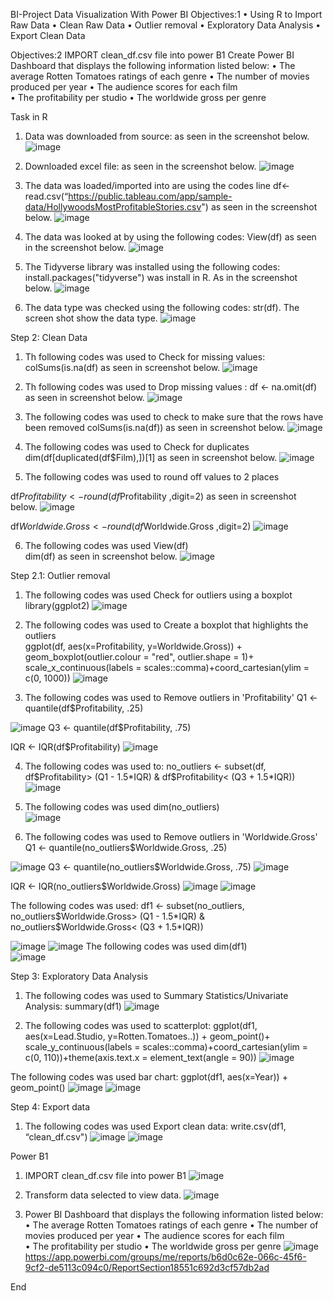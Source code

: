 BI-Project
Data Visualization With Power BI
Objectives:1
•	Using R to Import Raw Data
•	Clean Raw Data 
•	Outlier removal
•	Exploratory Data Analysis
•	Export Clean Data

Objectives:2
IMPORT clean_df.csv file into power B1
Create Power BI Dashboard that displays the following information listed below:
•	The average Rotten Tomatoes ratings of each genre
•	The number of movies produced per year 
•	The audience scores for each film  
•	The profitability per studio 
•	The worldwide gross per genre 

Task in R
1.	Data was downloaded from source: as seen in the screenshot below.
	![image](https://user-images.githubusercontent.com/103393876/232202902-a659e783-853d-495f-838d-0bd1de2f4c01.png)
2.	Downloaded excel file: as seen in the screenshot below.
![image](https://user-images.githubusercontent.com/103393876/232202922-42f0e798-32b5-49c0-ab70-16ffb5d263ae.png)

3. The data was loaded/imported into are using the codes line df<- read.csv(“https://public.tableau.com/app/sample-data/HollywoodsMostProfitableStories.csv") as seen in the screenshot below.
![image](https://user-images.githubusercontent.com/103393876/232202958-773d5ec9-b821-42d0-908c-00a843d0b55c.png)


4.	The data was looked at by using the following codes: View(df) as seen in the screenshot below.
	![image](https://user-images.githubusercontent.com/103393876/232202968-5c54ec53-1197-42c6-b46c-7e1f7b627153.png)

5.	The Tidyverse library was installed using the following codes: install.packages("tidyverse")  was install in R. As in the screenshot below.
![image](https://user-images.githubusercontent.com/103393876/232202988-9d87a481-261a-41d4-a728-5aa040010433.png)

6.	The data type was checked using the following codes: str(df). The screen shot show the data type. 
 ![image](https://user-images.githubusercontent.com/103393876/232203000-3a74b41d-9ec5-4c6b-b7eb-af416585968d.png)


Step 2: Clean Data 

1.	Th following codes was used to Check for missing values: colSums(is.na(df) as seen in screenshot below.
![image](https://user-images.githubusercontent.com/103393876/232203025-09bb5b9d-4e52-40c7-9a63-d7b8050c15d2.png)

2.	Th following codes was used to Drop missing values : df <- na.omit(df) as seen in screenshot below.
![image](https://user-images.githubusercontent.com/103393876/232203012-77e5b33d-edf3-45c7-8be4-ebb6751f7883.png)

3. The following codes was used to check to make sure that the rows have been removed colSums(is.na(df)) as seen in screenshot below.
![image](https://user-images.githubusercontent.com/103393876/232203031-fe842668-4728-42b4-ada6-b532a2e84c19.png)

4.	The following codes was used to Check for duplicates 
dim(df[duplicated(df$Film),])[1] as seen in screenshot below.
![image](https://user-images.githubusercontent.com/103393876/232203051-e8b1fca0-a1f8-4b54-86aa-f2f1b71f0a20.png)

5.	 The following codes was used to round off values to 2 places   

df$Profitability <- round(df$Profitability ,digit=2) as seen in screenshot below.
![image](https://user-images.githubusercontent.com/103393876/232203090-d3d7f880-4dea-4dc0-8d8e-b08f43381113.png)

df$Worldwide.Gross <- round(df$Worldwide.Gross ,digit=2) 
![image](https://user-images.githubusercontent.com/103393876/232203080-a036252f-d9c3-4e54-bb24-07bcf11b0d56.png)

6.	 The following codes was used 
View(df)  
dim(df) as seen in screenshot below.
![image](https://user-images.githubusercontent.com/103393876/232203117-fbc02384-6108-48da-bc62-b6b0e4cb4dd5.png)

Step 2.1: Outlier removal 
1.	 The following codes was used Check for outliers using a boxplot 
library(ggplot2) 
![image](https://user-images.githubusercontent.com/103393876/232203132-e8ff7962-b5d7-49dc-b04b-6bc79b7f55ab.png)

2.	The following codes was used to Create a boxplot that highlights the outliers   
ggplot(df, aes(x=Profitability, y=Worldwide.Gross)) + geom_boxplot(outlier.colour = "red", outlier.shape = 1)+ scale_x_continuous(labels = scales::comma)+coord_cartesian(ylim = c(0, 1000)) 
![image](https://user-images.githubusercontent.com/103393876/232203174-fa6f0f6c-84ac-45ce-85a0-148d836d41aa.png)

3.	 The following codes was used  to Remove outliers in 'Profitability' 
Q1 <- quantile(df$Profitability, .25) 

![image](https://user-images.githubusercontent.com/103393876/232203187-59e011f3-c5f0-40c2-a3ff-86930196e7e9.png)
Q3 <- quantile(df$Profitability, .75)

IQR <- IQR(df$Profitability) 
![image](https://user-images.githubusercontent.com/103393876/232203245-9cb5031b-15ff-4c15-96b1-beb11297d46b.png)

4. The following codes was used to: no_outliers <- subset(df, df$Profitability> (Q1 - 1.5*IQR) & df$Profitability< (Q3 + 1.5*IQR)) 
![image](https://user-images.githubusercontent.com/103393876/232203234-46897785-faf2-453f-aca6-962bd248dc11.png)

5.	The following codes was used dim(no_outliers)  
![image](https://user-images.githubusercontent.com/103393876/232203266-52d9c0db-662e-42be-bc06-1731dbaca0b2.png)

6.	The following codes was used to Remove outliers in 'Worldwide.Gross' 
Q1 <- quantile(no_outliers$Worldwide.Gross, .25) 

![image](https://user-images.githubusercontent.com/103393876/232203247-9f6e98e9-1390-4909-a97d-f1ea321ba26e.png)
Q3 <- quantile(no_outliers$Worldwide.Gross, .75) 
![image](https://user-images.githubusercontent.com/103393876/232203305-e33ca782-1535-4014-b220-7cbbcf5817f7.png)

IQR <- IQR(no_outliers$Worldwide.Gross) 
![image](https://user-images.githubusercontent.com/103393876/232203306-7ca90de0-61d9-4591-819b-8e9c038dd03b.png)
![image](https://user-images.githubusercontent.com/103393876/232203327-ac4b5e18-6bdb-4e9c-a4f7-97ab44183453.png)

The following codes was used: df1 <- subset(no_outliers, no_outliers$Worldwide.Gross> (Q1 - 1.5*IQR) & no_outliers$Worldwide.Gross< (Q3 + 1.5*IQR)) 

![image](https://user-images.githubusercontent.com/103393876/232203340-6ab687d2-590f-4252-bd37-8f2890b9d73f.png)
![image](https://user-images.githubusercontent.com/103393876/232203352-caedc8ab-c830-4f39-91af-035f4e4a6852.png)
The following codes was used  dim(df1)  
![image](https://user-images.githubusercontent.com/103393876/232203359-6d178973-3681-47f3-827e-dffbf483381a.png)

Step 3: Exploratory Data Analysis
1. The following codes was used to Summary Statistics/Univariate Analysis: 
summary(df1) 
![image](https://user-images.githubusercontent.com/103393876/232203379-de7d94b7-1a5f-48d6-954f-46252f08d55a.png)

2. The following codes was used to scatterplot:
ggplot(df1, aes(x=Lead.Studio, y=Rotten.Tomatoes..)) + geom_point()+ scale_y_continuous(labels = scales::comma)+coord_cartesian(ylim = c(0, 110))+theme(axis.text.x = element_text(angle = 90))
![image](https://user-images.githubusercontent.com/103393876/232203437-a1c81ea5-72e3-4f12-8adb-104a5504e5e1.png)

 The following codes was used bar chart:
ggplot(df1, aes(x=Year)) + geom_point() 
 ![image](https://user-images.githubusercontent.com/103393876/232203385-75e63416-f15a-4bcd-a738-93e1030c639a.png)
![image](https://user-images.githubusercontent.com/103393876/232203399-dfdfc12d-90fd-4512-91ce-00d3dc92da5f.png)

Step 4: Export data
1.	The following codes was used Export clean data:
write.csv(df1, “clean_df.csv")
![image](https://user-images.githubusercontent.com/103393876/232203481-aac6dcd0-a56f-4cfc-9a4f-5fa41ff1c897.png)
![image](https://user-images.githubusercontent.com/103393876/232203670-1482103f-e743-481c-9810-5c58b07b1ac3.png)

Power B1
1.	IMPORT clean_df.csv file into power B1
 ![image](https://user-images.githubusercontent.com/103393876/232203604-f29b3eda-e169-41e0-89f2-3bbe76cd69be.png)

2.	Transform data selected to view data.
 ![image](https://user-images.githubusercontent.com/103393876/232203548-de20c901-721d-4a99-be42-fd66a57786b5.png)

3.	Power BI Dashboard that displays the following information listed below:
•	The average Rotten Tomatoes ratings of each genre
•	The number of movies produced per year 
•	The audience scores for each film  
•	The profitability per studio 
•	The worldwide gross per genre 
![image](https://user-images.githubusercontent.com/103393876/232202863-1eea6172-5892-4e6e-89c7-0bb8879712c6.png)
https://app.powerbi.com/groups/me/reports/b6d0c62e-066c-45f6-9cf2-de5113c094c0/ReportSection18551c692d3cf57db2ad

End

